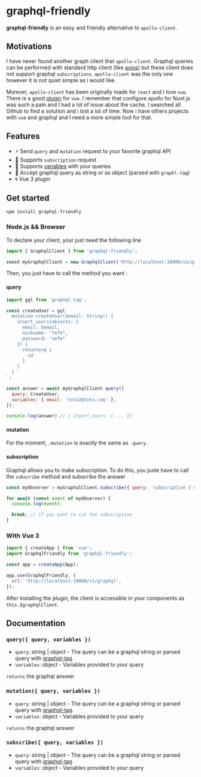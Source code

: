 # graphql-friendly

**graphql-friendly** is an easy and friendly alternative to `apollo-client`.

## Motivations

I have never found another graph client that `apollo-client`. Graphql queries can be performed with standard http client (like [axios](https://github.com/axios/axios)) but these client does not support graphql `subscriptions`. `apollo-client` was the only one however it is not quiet simple as i would like.

Morever, `apollo-client` has been originally made for `react` and I love `vue`. There is a good [plugin](https://apollo.vuejs.org/guide/) for `vue`. I remember that configure apollo for Nuxt.js was such a pain and I had a lot of issue about the cache. I searched all Github to find a solution and i lost a lot of time. Now i have others projects with `vue` and graphql and I need a more simple tool for that.

## Features

- :zap: Send `query` and `mutation` request to your favorite graphql API
- :tada: Supports `subscription` request 
- :rainbow: Supports [variables](https://graphql.org/learn/queries/#variables) with your queries
- :octopus: Accept graphql query as string or as object (parsed with `graphl-tag`)
- :cyclone: Vue 3 plugin
  
## Get started

```
npm install graphql-friendly
```

### Node.js && Browser

To declare your client, your just need the following line

```js
import { GraphqlClient } from 'graphql-friendly';

const myGraphqlClient = new GraphqlClient('http://localhost:10000/v1/graphql');
```

Then, you just have to call the method you want :

#### query

```js
import gql from 'graphql-tag';

const createUser = gql`
  mutation createUser($email: String!) {
    insert_users(objects: {
      email: $email,
      nickname: "fefe",
      password: "zefe"
    }) {
      returning {
        id
      }
    }
  }
`;

const answer = await myGraphqlClient.query({
  query: CreateUser,
  variables: { email: 'toto2@toto.com' },
});

console.log(answer) // { insert_users: { ... }}
```

#### mutation

For the moment, `.mutation` is exactly the same as `.query`.

#### subscription

Graphql allows you to make subscription. To do this, you juste have to call the `subscribe` method and subscribe the answer

```js
const myObserver = myGraphqlClient.subscribe({ query: 'subscription { users { id } }', variables: {} })

for await (const event of myObserver) {
  console.log(event);

  break; // If you want to cut the subscription
}
```

### With Vue 3

```js
import { createApp } from 'vue';
import GraphqlFriendly from 'graphql-friendly';

const app = createApp(App);

app.use(GraphqlFriendly, {
  url: 'http://localhost:10000/v1/graphql',
});
```

After installing the plugin, the client is accessible in your components as `this.$graphqlClient`.

## Documentation

### `query({ query, variables })`

- `query`: string | object - The query can be a graphql string or parsed query with [graphql-tag](https://github.com/apollographql/graphql-tag).
- `variables`: object - Variables provided to your query

`returns` the graphql answer

### `mutation({ query, variables })`

- `query`: string | object - The query can be a graphql string or parsed query with [graphql-tag](https://github.com/apollographql/graphql-tag).
- `variables`: object - Variables provided to your query

`returns` the graphql answer

### `subscribe({ query, variables })`

- `query`: string | object - The query can be a graphql string or parsed query with [graphql-tag](https://github.com/apollographql/graphql-tag).
- `variables`: object - Variables provided to your query

